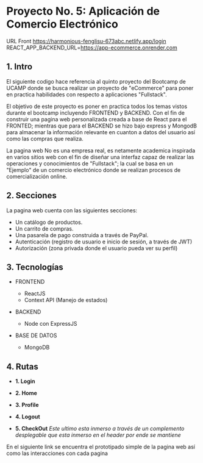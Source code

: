 # Proyecto No. 5: Aplicación de Comercio Electrónico

URL Front https://harmonious-fenglisu-673abc.netlify.app/login
REACT_APP_BACKEND_URL=https://app-ecommerce.onrender.com

## 1. Intro
El siguiente codigo hace referencia al quinto proyecto del Bootcamp de UCAMP donde se busca realizar un proyecto de "eCommerce" para poner en practica habilidades con respecto a aplicaciones "Fullstack".

El objetivo de este proyecto es poner en practica todos los temas vistos durante el bootcamp incluyendo FRONTEND y BACKEND. Con el fin de construir una pagina web personalizada creada a base de React para el FRONTED; mientras que para el BACKEND se hizo bajo express y MongodB para almacenar la información relevante en cuanton a datos del usuario así como las compras que realiza. 

La pagina web No es una empresa real, es netamente academica inspirada en varios sitios web con el fin de diseñar una interfaz capaz de realizar las operaciones y conocimientos de "Fullstack"; la cual se basa en un "Ejemplo" de un comercio electrónico donde se realizan procesos de comercialización online.

## 2. Secciones
La pagina web cuenta con las siguientes secciones:
- Un catálogo de productos.
- Un carrito de compras.
- Una pasarela de pago construida a través de PayPal.
- Autenticación (registro de usuario e inicio de sesión, a través de JWT)
- Autorización (zona privada donde el usuario pueda ver su perfil)

## 3. Tecnologías
- FRONTEND
    - ReactJS
    - Context API (Manejo de estados)

- BACKEND
    - Node con ExpressJS

- BASE DE DATOS
    - MongoDB

## 4. Rutas

- **1. Login**

- **2. Home**

- **3. Profile**

- **4. Logout**

- **5. CheckOut**
 *Este ultimo esta inmerso a través de un complemento desplegable que esta inmerso en el header por ende se mantiene*
 
En el siguiente link se encuentra el prototipado simple de la pagina web así como las interacciones con cada pagina
